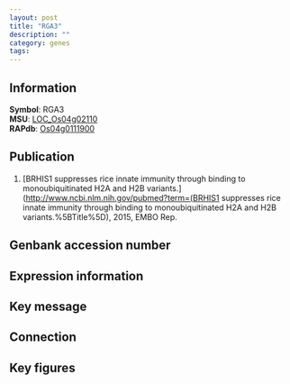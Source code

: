 ```yaml
---
layout: post
title: "RGA3"
description: ""
category: genes
tags: 
---
```


## Information
__Symbol__: RGA3  
__MSU__: [LOC_Os04g02110](http://rice.plantbiology.msu.edu/cgi-bin/ORF_infopage.cgi?orf=LOC_Os04g02110)  
__RAPdb__: [Os04g0111900](http://rapdb.dna.affrc.go.jp/viewer/gbrowse_details/irgsp1?name=Os04g0111900)  

## Publication
1. [BRHIS1 suppresses rice innate immunity through binding to monoubiquitinated H2A and H2B variants.](http://www.ncbi.nlm.nih.gov/pubmed?term=(BRHIS1 suppresses rice innate immunity through binding to monoubiquitinated H2A and H2B variants.%5BTitle%5D), 2015, EMBO Rep.

## Genbank accession number

## Expression information

## Key message

## Connection

## Key figures



